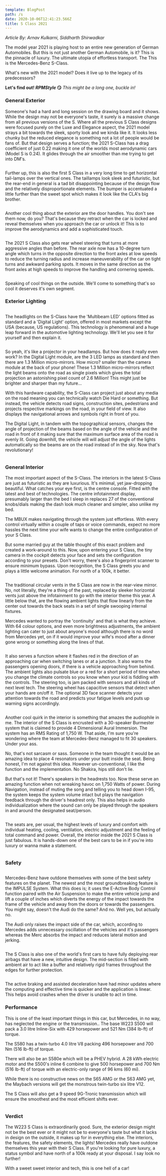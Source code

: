```yaml
---
template: BlogPost
path: /s
date: 2020-10-06T12:41:23.566Z
title: S Class 2021
---
```

*Article By: Arnav Kulkarni, Siddharth Shirwadkar*

The model year 2021 is playing host to an entire new generation of German Automobiles. But this is not just another German Automobile, is it? This is the pinnacle of luxury. The ultimate utopia of effortless transport. The  This is the Mercedes-Benz S-Class.


What's new with the 2021 model? Does it live up to the legacy of its predecessors?

**Let's find out! *RPMStyle* 😏**
*This might be a long one, buckle in!*

### General Exterior 

Someone's had a hard and long session on the drawing board and it shows. While the design may not be everyone's taste, it surely is a massive change from all previous versions of the S. Where all the previous S Class designs were focused purely on the Luxe and Elegance aspect, the 2021 model strays a bit towards the sleek, sporty look and we kinda like it. It looks less chunky but the reduced elegance is something not a lot of people would be fans of. But that design serves a function; the 2021 S-Class has a drag coefficient of just 0.22 making it one of the worlds most aerodynamic cars (Model S is 0.24). It glides through the air smoother than me trying to get into DM's. 

![]()



Further up, this is also the first S Class in a very long time to get horizontal tail-lamps over the vertical ones. The taillamps look sleek and futuristic, but the rear-end in general is a tad bit disappointing because of the design flow and the relatively disproportionate elements. The bumper is accentuated a little further than the sweet spot which makes it look like the CLA's big brother.

![]()

Another cool thing about the exterior are the door handles. You don't see them now, do you? That's because they retract when the car is locked and reveal themselves when you approach the car or unlock it! This is to improve the aerodynamics and add a sophisticated touch.

![]()

The 2021 S Class also gets rear wheel steering that turns at more aggressive angles than before. The rear axle now has a 10-degree turn angle which turns in the opposite direction to the front axles at low speeds to reduce the turning radius and increase maneuverability of the car on tight turns and awkward parking spots. It moves in the same direction as the front axles at high speeds to improve the handling and cornering speeds.

![]()

Speaking of cool things on the outside. We'll come to something that's so cool it deserves it's own segment. 

### Exterior Lighting

![]()

The headlights on the S-Class have the 'Multibeam LED' options fitted as standard and a 'Digital Light' option, offered in most markets except the USA (because, US regulations). This technology is phenomenal and a huge leap forward in the automotive lighting technology. We'll let you see it for yourself and then explain it.

![]()

So yeah, it's like a projector in your headlamps. But how does it really even work? In the Digital Light module, are the 3 LED lamps as standard and then there are 1.3 Million micro-mirrors. How micro? smaller than the camera module at the back of your phone! These 1.3 Million micro-mirrors reflect the light beams onto the road as single pixels which gives the total projection an astonishing pixel count of 2.6 Million! This might just be brighter and sharper than my future...


With this hardware capability, the S-Class can project just about any media on the road meaning you can technically watch Die Hard or something. But instead, the vehicle detects road signs, construction sites, pedestrians and projects respective markings on the road, in your field of view. It also displays the navigational arrows and symbols right in front of you. 


The Digital Light, in tandem with the topographical sensors, changes the angle of projection of the beams based on the angle of the vehicle and the road in front of it making sure that the maximum surface area of the road is evenly lit. Going downhill, the vehicle will will adjust the angle of the lights automatically so the beams are on the road instead of in the sky. Now that's revolutionary!

![]()

### General Interior

The most important aspect of the S-Class. The interiors in the latest S-Class are just as futuristic as they are luxurious. It's minimal, yet jaw-dropping beautiful. What catches your eye first, is the centre console. Fitted with the latest and best of technologies. The centre infotainment display, presumably larger than the bed I sleep in replaces 27 of the conventional knobs/dials making the dash look much cleaner and simpler, also unlike my bed.


The MBUX makes navigating through the system just effortless. With every control virtually within a couple of taps or voice commands, expect no more hassles the next time your wife wants to change the entire configuration of your S Class.


But some married guy at the table thought of this exact problem and created a work-around to this. Now, upon entering your S Class, the tiny camera in the cockpit detects your face and sets the configuration according to your presets. Don't worry, there's also a fingerprint scanner to ensure minimum bypass. Upon recognition, the S Class greets you and plays a little welcome animation. For north of a 100k, it better.

![]()

The traditional circular vents in the S Class are now in the rear-view mirror. No, not literally, they're a thing of the past, replaced by sleeker horizontal vents just above the infotainment to go with the interior theme this year.  A little below that, are the flowing ambient lights that flow linearly from the center out towards the back seats in a set of single swooping internal fixtures. 

Mercedes wanted to portray the 'continuity' and that is what they achieve. With 64 colour options, and even more brightness adjustments, the ambient lighting can cater to just about anyone's mood although there is no word from Mercedes yet, on if it would improve your wife's mood after a dinner gone wrong or something along the lines of that.

![]()

It also serves a function where it flashes red in the direction of an approaching car when switching lanes or at a junction. It also warns the passengers opening doors, if there is a vehicle approaching from behind. The ambient lights also pulsate blue or a red for a short period of time when you change the climate controls so you know when your kid is fiddling with the controls. The steering too, is jam packed with sensors and all kinds of next level tech. The steering wheel has capacitive sensors that detect when your hands are on/off it. The optional 3D face scanner detects your attention towards the road and predicts your fatigue levels and puts up warning signs accordingly.

![]()

Another cool quirk in the interior is something that amazes the audiophile in me. The interior of the S Class is encrusted with a 30-speaker Burmester system that is claimed to provide 4 Dimensional Aural Immersion. The system has an RMS Rating of 1,750 W.  That aside, I'm sure you're wondering where the team at Mercedes-Benz managed to fit 30 speakers. Under your ass.


No, that's not sarcasm or sass. Someone in the team thought it would be an amazing idea to place 4 resonators under your butt inside the seat. Being honest, I'm not against this idea. However un-conventional, I like the function and the implementation. No Shakira, hips still don't lie. 


But that's not it! There's speakers in the headrests too. Now these serve an amazing function when not wreaking havoc on 1,750 Watts of power. During Navigation, instead of muting the song and telling you to head down I-95, the system keeps the system volume intact but plays the navigation feedback through the driver's headrest only. This also helps in audio individualization where the sound can only be played through the speakers in and around the designated seat/person.

![]()

The seats are, per usual, the highest levels of luxury and comfort with individual heating, cooling, ventilation, electric adjustment and the feeling of total command and power. Overall, the interior inside the 2021 S Class is just fabulous. It is hands-down one of the best cars to be in if you're into luxury or wanna make a statement.

![]()

### Safety

![]()

Mercedes-Benz have outdone themselves with some of the best safety features on the planet. The newest and the most groundbreaking feature is the IMPULSE System. What this does is; it uses the E-Active Body Control function paired with the Air Suspension to make the entire vehicle jump and lift a couple of inches which diverts the energy of the impact towards the frame of the vehicle and away from the doors or towards the passengers. You might say, doesn't the Audi do the same? And no. Well yes, but actually no. 

The Audi only raises the impact side of the car, which, according to Mercedes adds unnecessary oscillation of the vehicles and it's passengers whereas the Merc absorbs the impact and reduces lateral motion and jerking.

![]()

The S Class is also one of the world's first cars to have fully deploying rear airbags that have a new, intuitive design. The mid-section is filled with ambient air to act like a buffer and relatively rigid frames throughout the edges for further protection.

![]()

The active braking and assisted deceleration have had minor updates where the computing and effective time is quicker and the application is linear. This helps avoid crashes when the driver is unable to act in time. 

### Performance

This is one of the least important things in this car, but Mercedes, in no way, has neglected the engine or the transmission.. The base W223 S500 will pack a 3.0 litre Inline-Six with 429 horsepower and 521 Nm (384 lb-ft) of torque.


The S580 has a twin-turbo 4.0 litre V8 packing 496 horsepower and 700 Nm (516 lb-ft) of torque.


There will also be an S580e which will be a PHEV hybrid. A 28 kWh electric motor and the S500's inline 6 combine to give 500 horsepower and 700 Nm (516 lb-ft) of torque with an electric-only range of 96 kms (60 mi).


While there is no constructive news on the S65 AMG or the S63 AMG yet, the Maybach versions will get the monstrous twin-turbo six litre V12.


The S Class will also get a 9 speed 9G-Tronic transmission which will ensure the smoothest and the most efficient shifts ever.

![]()

### Verdict 

The W223 S Class is extraordinarily good. Sure, the exterior design might not be the best ever or it might not be to everyone's taste but what it lacks in design on the outside, it makes up for in everything else. The interiors, the features, the safety elements, the lights! Mercedes really have outdone themselves this year with their S Class. If you're looking for pure luxury, a status symbol and have north of a 100k ready at your disposal. I say look no further!


With a sweet sweet interior and tech, this is one hell of a car!
